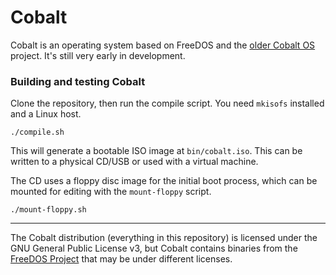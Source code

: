 # Cobalt

Cobalt is an operating system based on FreeDOS and the [older Cobalt OS](https://github.com/Cobalt-OS/Cobalt) project. It's still very early in development.

### Building and testing Cobalt

Clone the repository, then run the compile script. You need `mkisofs` installed and a Linux host.
```
./compile.sh
```
This will generate a bootable ISO image at `bin/cobalt.iso`. This can be written to a physical CD/USB or used with a virtual machine.

The CD uses a floppy disc image for the initial boot process, which can be mounted for editing with the `mount-floppy` script.
```
./mount-floppy.sh
```

---

The Cobalt distribution (everything in this repository) is licensed under the GNU General Public License v3, but Cobalt contains binaries from the [FreeDOS Project](https://www.ibiblio.org/pub/micro/pc-stuff/freedos/files/repositories/1.3/pkg-html/index.html) that may be under different licenses.

